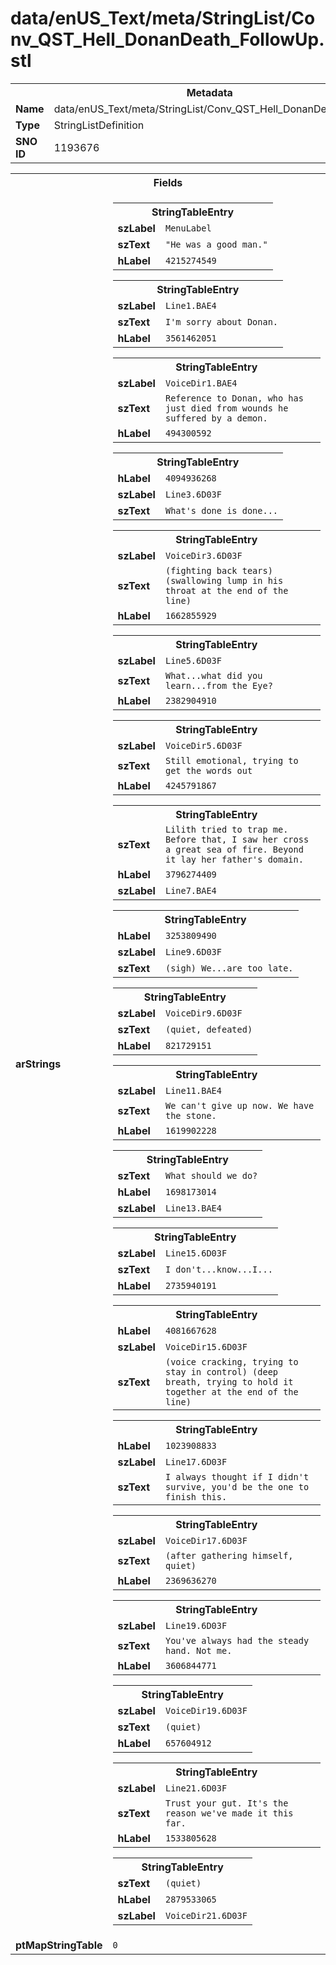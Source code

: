 <h1>data/enUS_Text/meta/StringList/Conv_QST_Hell_DonanDeath_FollowUp.stl</h1><table><tr><th colspan="100%">Metadata</th></tr><tr><td><b>Name</b></td><td>data/enUS_Text/meta/StringList/Conv_QST_Hell_DonanDeath_FollowUp.stl</td></tr><tr><td><b>Type</b></td><td>StringListDefinition</td></tr><tr><td><b>SNO ID</b></td><td>1193676</td></tr></table>

<table><tr><th colspan="100%">Fields</th></tr><tr><td><b>arStrings</b></td><td><table><tr><th colspan="100%">StringTableEntry</th></tr><tr><td><b>szLabel</b></td><td><code>MenuLabel</code></td></tr><tr><td><b>szText</b></td><td><code>"He was a good man."</code></td></tr><tr><td><b>hLabel</b></td><td><code>4215274549</code></td></tr></table>


<table><tr><th colspan="100%">StringTableEntry</th></tr><tr><td><b>szLabel</b></td><td><code>Line1.BAE4</code></td></tr><tr><td><b>szText</b></td><td><code>I'm sorry about Donan.</code></td></tr><tr><td><b>hLabel</b></td><td><code>3561462051</code></td></tr></table>


<table><tr><th colspan="100%">StringTableEntry</th></tr><tr><td><b>szLabel</b></td><td><code>VoiceDir1.BAE4</code></td></tr><tr><td><b>szText</b></td><td><code>Reference to Donan, who has just died from wounds he suffered by a demon.</code></td></tr><tr><td><b>hLabel</b></td><td><code>494300592</code></td></tr></table>


<table><tr><th colspan="100%">StringTableEntry</th></tr><tr><td><b>hLabel</b></td><td><code>4094936268</code></td></tr><tr><td><b>szLabel</b></td><td><code>Line3.6D03F</code></td></tr><tr><td><b>szText</b></td><td><code>What's done is done...</code></td></tr></table>


<table><tr><th colspan="100%">StringTableEntry</th></tr><tr><td><b>szLabel</b></td><td><code>VoiceDir3.6D03F</code></td></tr><tr><td><b>szText</b></td><td><code>(fighting back tears)(swallowing lump in his throat at the end of the line) </code></td></tr><tr><td><b>hLabel</b></td><td><code>1662855929</code></td></tr></table>


<table><tr><th colspan="100%">StringTableEntry</th></tr><tr><td><b>szLabel</b></td><td><code>Line5.6D03F</code></td></tr><tr><td><b>szText</b></td><td><code>What...what did you learn...from the Eye?</code></td></tr><tr><td><b>hLabel</b></td><td><code>2382904910</code></td></tr></table>


<table><tr><th colspan="100%">StringTableEntry</th></tr><tr><td><b>szLabel</b></td><td><code>VoiceDir5.6D03F</code></td></tr><tr><td><b>szText</b></td><td><code>Still emotional, trying to get the words out</code></td></tr><tr><td><b>hLabel</b></td><td><code>4245791867</code></td></tr></table>


<table><tr><th colspan="100%">StringTableEntry</th></tr><tr><td><b>szText</b></td><td><code>Lilith tried to trap me. Before that, I saw her cross a great sea of fire. Beyond it lay her father's domain.</code></td></tr><tr><td><b>hLabel</b></td><td><code>3796274409</code></td></tr><tr><td><b>szLabel</b></td><td><code>Line7.BAE4</code></td></tr></table>


<table><tr><th colspan="100%">StringTableEntry</th></tr><tr><td><b>hLabel</b></td><td><code>3253809490</code></td></tr><tr><td><b>szLabel</b></td><td><code>Line9.6D03F</code></td></tr><tr><td><b>szText</b></td><td><code>(sigh) We...are too late.</code></td></tr></table>


<table><tr><th colspan="100%">StringTableEntry</th></tr><tr><td><b>szLabel</b></td><td><code>VoiceDir9.6D03F</code></td></tr><tr><td><b>szText</b></td><td><code>(quiet, defeated)</code></td></tr><tr><td><b>hLabel</b></td><td><code>821729151</code></td></tr></table>


<table><tr><th colspan="100%">StringTableEntry</th></tr><tr><td><b>szLabel</b></td><td><code>Line11.BAE4</code></td></tr><tr><td><b>szText</b></td><td><code>We can't give up now. We have the stone.</code></td></tr><tr><td><b>hLabel</b></td><td><code>1619902228</code></td></tr></table>


<table><tr><th colspan="100%">StringTableEntry</th></tr><tr><td><b>szText</b></td><td><code>What should we do?</code></td></tr><tr><td><b>hLabel</b></td><td><code>1698173014</code></td></tr><tr><td><b>szLabel</b></td><td><code>Line13.BAE4</code></td></tr></table>


<table><tr><th colspan="100%">StringTableEntry</th></tr><tr><td><b>szLabel</b></td><td><code>Line15.6D03F</code></td></tr><tr><td><b>szText</b></td><td><code>I don't...know...I...</code></td></tr><tr><td><b>hLabel</b></td><td><code>2735940191</code></td></tr></table>


<table><tr><th colspan="100%">StringTableEntry</th></tr><tr><td><b>hLabel</b></td><td><code>4081667628</code></td></tr><tr><td><b>szLabel</b></td><td><code>VoiceDir15.6D03F</code></td></tr><tr><td><b>szText</b></td><td><code>(voice cracking, trying to stay in control) (deep breath, trying to hold it together at the end of the line)</code></td></tr></table>


<table><tr><th colspan="100%">StringTableEntry</th></tr><tr><td><b>hLabel</b></td><td><code>1023908833</code></td></tr><tr><td><b>szLabel</b></td><td><code>Line17.6D03F</code></td></tr><tr><td><b>szText</b></td><td><code>I always thought if I didn't survive, you'd be the one to finish this.</code></td></tr></table>


<table><tr><th colspan="100%">StringTableEntry</th></tr><tr><td><b>szLabel</b></td><td><code>VoiceDir17.6D03F</code></td></tr><tr><td><b>szText</b></td><td><code>(after gathering himself, quiet)</code></td></tr><tr><td><b>hLabel</b></td><td><code>2369636270</code></td></tr></table>


<table><tr><th colspan="100%">StringTableEntry</th></tr><tr><td><b>szLabel</b></td><td><code>Line19.6D03F</code></td></tr><tr><td><b>szText</b></td><td><code>You've always had the steady hand. Not me.</code></td></tr><tr><td><b>hLabel</b></td><td><code>3606844771</code></td></tr></table>


<table><tr><th colspan="100%">StringTableEntry</th></tr><tr><td><b>szLabel</b></td><td><code>VoiceDir19.6D03F</code></td></tr><tr><td><b>szText</b></td><td><code>(quiet)</code></td></tr><tr><td><b>hLabel</b></td><td><code>657604912</code></td></tr></table>


<table><tr><th colspan="100%">StringTableEntry</th></tr><tr><td><b>szLabel</b></td><td><code>Line21.6D03F</code></td></tr><tr><td><b>szText</b></td><td><code>Trust your gut. It's the reason we've made it this far.</code></td></tr><tr><td><b>hLabel</b></td><td><code>1533805628</code></td></tr></table>


<table><tr><th colspan="100%">StringTableEntry</th></tr><tr><td><b>szText</b></td><td><code>(quiet)</code></td></tr><tr><td><b>hLabel</b></td><td><code>2879533065</code></td></tr><tr><td><b>szLabel</b></td><td><code>VoiceDir21.6D03F</code></td></tr></table>


</td></tr><tr><td><b>ptMapStringTable</b></td><td><code>0</code></td></tr></table>

